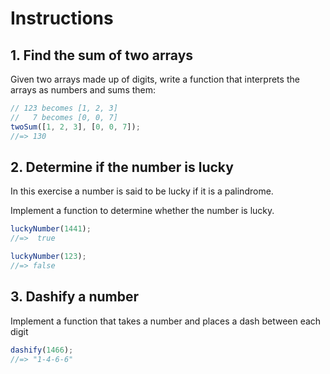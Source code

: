 # Instructions



## 1. Find the sum of two arrays

Given two arrays made up of digits, write a function that interprets the arrays as numbers and sums them:

```javascript
// 123 becomes [1, 2, 3]
//   7 becomes [0, 0, 7]
twoSum([1, 2, 3], [0, 0, 7]);
//=> 130
```

## 2. Determine if the number is lucky

In this exercise a number is said to be lucky if it is a palindrome.

Implement a function to determine whether the number is lucky.

```javascript
luckyNumber(1441);
//=>  true

luckyNumber(123);
//=> false
```

## 3. Dashify a number

Implement a function that takes a number and places a dash between each digit

```javascript
dashify(1466);
//=> "1-4-6-6"
```
